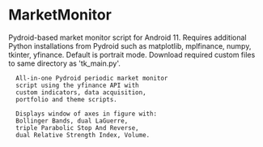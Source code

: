 # MarketMonitor
Pydroid-based market monitor script for Android 11.
Requires additional Python installations from Pydroid such as matplotlib, mplfinance, numpy, tkinter, yfinance.
Default is portrait mode.
Download required custom files to same directory as 'tk_main.py'.

      All-in-one Pydroid periodic market monitor
      script using the yfinance API with
      custom indicators, data acquisition,
      portfolio and theme scripts.
      
      Displays window of axes in figure with:
      Bollinger Bands, dual LaGuerre,
      triple Parabolic Stop And Reverse,
      dual Relative Strength Index, Volume.
